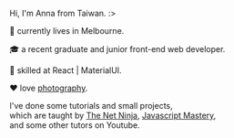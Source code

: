 Hi, I'm Anna from Taiwan. :>

:round_pushpin: currently lives in Melbourne.

🎓 a recent graduate and junior front-end web developer. 

:ninja: skilled at React | MaterialUI. 

:heart: love [photography](https://lightroom.app.link/FtABlusKbsb). 

I've done some tutorials and small projects,   
which are taught by [The Net Ninja](https://www.youtube.com/c/TheNetNinja), [Javascript Mastery](https://www.youtube.com/c/JavaScriptMastery),   
and some other tutors on Youtube.
